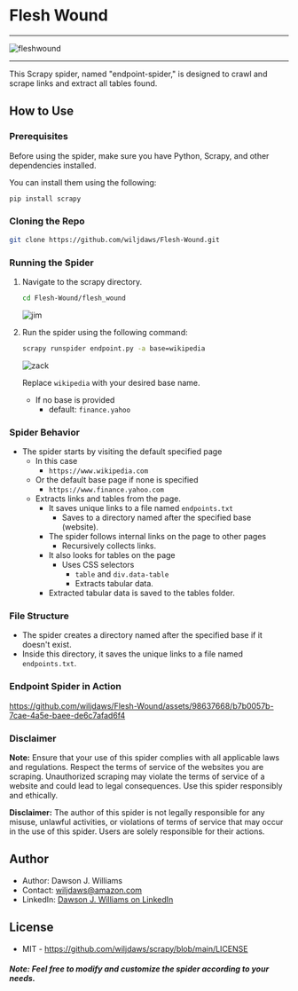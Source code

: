 # Flesh Wound
---
![fleshwound](https://github.com/wiljdaws/Flesh-Wound/assets/98637668/73aa2571-c56f-49a6-b692-17011daa9826)

---
This Scrapy spider, named "endpoint-spider," is designed to crawl and scrape links and extract all tables found.

## How to Use

### Prerequisites

Before using the spider, make sure you have Python, Scrapy, and other dependencies installed.

You can install them using the following:

```bash
pip install scrapy
```

### Cloning the Repo

```bash
git clone https://github.com/wiljdaws/Flesh-Wound.git
```

### Running the Spider

1. Navigate to the scrapy directory.

   ```bash
   cd Flesh-Wound/flesh_wound
   ```
   ![jim](https://github.com/wiljdaws/scrapy/assets/98637668/062d0bb9-3973-43c6-92bc-ef4bc61b4b5f)

2. Run the spider using the following command:

   ```bash
   scrapy runspider endpoint.py -a base=wikipedia
   ```
   ![zack](https://github.com/wiljdaws/scrapy/assets/98637668/c3906339-2207-45b1-81be-1b3b0045652b)

   Replace `wikipedia` with your desired base name.
   - If no base is provided
      - default: `finance.yahoo`

### Spider Behavior

- The spider starts by visiting the default specified page
   - In this case
      - `https://www.wikipedia.com`
   - Or the default base page if none is specified
      - `https://www.finance.yahoo.com`
   - Extracts links and tables from the page.
      - It saves unique links to a file named `endpoints.txt`
         - Saves to a directory named after the specified base (website).
      - The spider follows internal links on the page to other pages
         - Recursively collects links.
      - It also looks for tables on the page
         - Uses CSS selectors
            - `table` and `div.data-table`
            - Extracts tabular data.
      - Extracted tabular data is saved to the tables folder.

### File Structure

- The spider creates a directory named after the specified base if it doesn't exist.
- Inside this directory, it saves the unique links to a file named `endpoints.txt`.

### Endpoint Spider in Action


https://github.com/wiljdaws/Flesh-Wound/assets/98637668/b7b0057b-7cae-4a5e-baee-de6c7afad6f4



### Disclaimer

**Note:** Ensure that your use of this spider complies with all applicable laws and regulations. Respect the terms of service of the websites you are scraping. Unauthorized scraping may violate the terms of service of a website and could lead to legal consequences. Use this spider responsibly and ethically.

**Disclaimer:** The author of this spider is not legally responsible for any misuse, unlawful activities, or violations of terms of service that may occur in the use of this spider. Users are solely responsible for their actions.


## Author

- Author: Dawson J. Williams
- Contact: wiljdaws@amazon.com
- LinkedIn: [Dawson J. Williams on LinkedIn](https://www.linkedin.com/in/djwsoftdev/)

## License
- MIT - https://github.com/wiljdaws/scrapy/blob/main/LICENSE

##### Note: *Feel free to modify and customize the spider according to your needs.*
